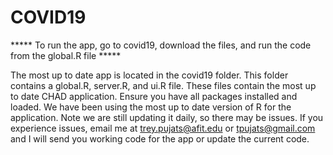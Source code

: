 # COVID19

***** To run the app, go to covid19, download the files, and run the code from the global.R file *****

The most up to date app is located in the covid19 folder. This folder contains a global.R, server.R, and ui.R file. 
These files contain the most up to date CHAD application. Ensure you have all packages installed and loaded.
We have been using the most up to date version of R for the application. Note we are still updating it daily, so there may be issues. 
If you experience issues, email me at trey.pujats@afit.edu or tpujats@gmail.com and I will send you working code for the app or update the current code.


